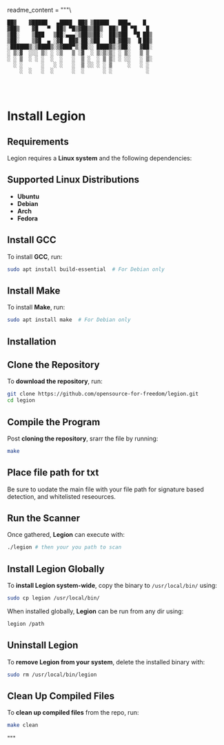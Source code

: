 readme_content = """\
```
██▓    ▓█████   ▄████  ██▓ ▒█████   ███▄    █ 
▓██▒    ▓█   ▀  ██▒ ▀█▒▓██▒▒██▒  ██▒ ██ ▀█   █ 
▒██░    ▒███   ▒██░▄▄▄░▒██▒▒██░  ██▒▓██  ▀█ ██▒
▒██░    ▒▓█  ▄ ░▓█  ██▓░██░▒██   ██░▓██▒  ▐▌██▒
░██████▒░▒████▒░▒▓███▀▒░██░░ ████▓▒░▒██░   ▓██░
░ ▒░▓  ░░░ ▒░ ░ ░▒   ▒ ░▓  ░ ▒░▒░▒░ ░ ▒░   ▒ ▒ 
░ ░ ▒  ░ ░ ░  ░  ░   ░  ▒ ░  ░ ▒ ▒░ ░ ░░   ░ ▒░
  ░ ░      ░   ░ ░   ░  ▒ ░░ ░ ░ ▒     ░   ░ ░ 
    ░  ░   ░  ░      ░  ░      ░ ░           ░ 
                                               
                                                    
                                                        
```
                                                        


# Install Legion

## Requirements

Legion requires a **Linux system** and the following dependencies:

## Supported Linux Distributions

- **Ubuntu**
- **Debian**
- **Arch**
- **Fedora**

## Install GCC

To install **GCC**, run:

```sh
sudo apt install build-essential  # For Debian only
```

## Install Make

To install **Make**, run:

```sh
sudo apt install make  # For Debian only 
```

## Installation

## Clone the Repository

To **download the repository**, run:

```sh
git clone https://github.com/opensource-for-freedom/legion.git
cd legion
```

## Compile the Program

Post **cloning the repository**, srarr the file by running:

```sh
make
```
## Place file path for txt

Be sure to uodate the main file with your file path for signature based detection, and whitelisted reseources. 

## Run the Scanner

Once gathered, **Legion** can execute with:

```sh
./legion # then your you path to scan 
```

## Install Legion Globally

To **install Legion system-wide**, copy the binary to `/usr/local/bin/` using:

```sh
sudo cp legion /usr/local/bin/
```

When installed globally, **Legion** can be run from any dir using:

```sh
legion /path
```

## Uninstall Legion

To **remove Legion from your system**, delete the installed binary with:

```sh
sudo rm /usr/local/bin/legion
```

## Clean Up Compiled Files

To **clean up compiled files** from the repo, run:

```sh
make clean
```
"""
